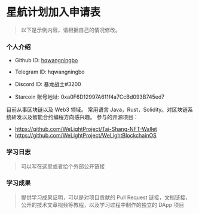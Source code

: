 

# 星航计划加入申请表

> 以下是示例内容，请根据自己的情况修改。

### 个人介绍

* Github ID: [hqwangningbo](https://github.com/hqwangningbo)

* Telegram ID: hqwangningbo

* Discord ID: 暴龙战士#3200

* Starcoin 账号地址: 0xa0F6D12997A611f4a7CcBd093B745ed7


目前从事区块链以及 Web3 领域。
常用语言 Java，Rust，Solidity。对区块链系统研发以及智能合约编程方向感兴趣。
参与的开源项目：

* https://github.com/WeLightProject/Tai-Shang-NFT-Wallet 
* https://github.com/WeLightProject/WeLightBlockchainOS

### 学习日志

> 可以写在这里或者给个外部公开链接

### 学习成果

> 提供学习成果证明，可以是对项目贡献的 Pull Request 链接，文档链接，公开的技术文章视频等教程，以及学习过程中制作的独立的 DApp 项目






